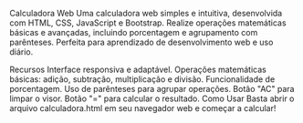 Calculadora Web
Uma calculadora web simples e intuitiva, desenvolvida com HTML, CSS, JavaScript e Bootstrap. Realize operações matemáticas básicas e avançadas, incluindo porcentagem e agrupamento com parênteses. Perfeita para aprendizado de desenvolvimento web e uso diário.

Recursos
Interface responsiva e adaptável.
Operações matemáticas básicas: adição, subtração, multiplicação e divisão.
Funcionalidade de porcentagem.
Uso de parênteses para agrupar operações.
Botão "AC" para limpar o visor.
Botão "=" para calcular o resultado.
Como Usar
Basta abrir o arquivo calculadora.html em seu navegador web e começar a calcular!
